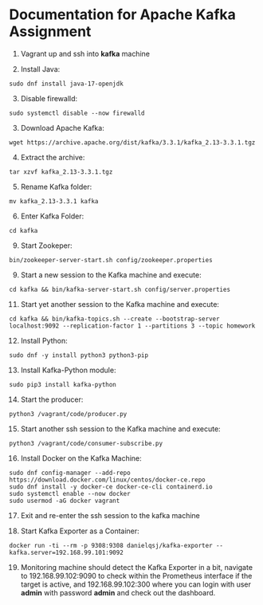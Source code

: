 # Documentation for Apache Kafka Assignment

1. Vagrant up and ssh into **kafka** machine

2. Install Java:
``` shell
sudo dnf install java-17-openjdk
```

3. Disable firewalld:
``` shell
sudo systemctl disable --now firewalld
```

3. Download Apache Kafka:
``` shell
wget https://archive.apache.org/dist/kafka/3.3.1/kafka_2.13-3.3.1.tgz
```

4. Extract the archive:
``` shell
tar xzvf kafka_2.13-3.3.1.tgz
```

5. Rename Kafka folder:
``` shell
mv kafka_2.13-3.3.1 kafka
```

6. Enter Kafka Folder:
```
cd kafka
```

9. Start Zookeper:
``` shell
bin/zookeeper-server-start.sh config/zookeeper.properties
```

9. Start a new session to the Kafka machine and execute:
``` shell
cd kafka && bin/kafka-server-start.sh config/server.properties
```

11. Start yet another session to the Kafka machine and execute:
``` shell
cd kafka && bin/kafka-topics.sh --create --bootstrap-server localhost:9092 --replication-factor 1 --partitions 3 --topic homework
```

12. Install Python:
``` shell
sudo dnf -y install python3 python3-pip
```

13. Install Kafka-Python module:
``` shell
sudo pip3 install kafka-python
```

14. Start the producer:
``` shell
python3 /vagrant/code/producer.py
```

15. Start another ssh session to the Kafka machine and execute:
``` shell
python3 /vagrant/code/consumer-subscribe.py
```

16. Install Docker on the Kafka Machine:
``` shell
sudo dnf config-manager --add-repo https://download.docker.com/linux/centos/docker-ce.repo
sudo dnf install -y docker-ce docker-ce-cli containerd.io
sudo systemctl enable --now docker
sudo usermod -aG docker vagrant
```

17. Exit and re-enter the ssh session to the kafka machine

18. Start Kafka Exporter as a Container:
``` shell
docker run -ti --rm -p 9308:9308 danielqsj/kafka-exporter --kafka.server=192.168.99.101:9092
```

19. Monitoring machine should detect the Kafka Exporter in a bit, navigate to 192.168.99.102:9090 to check within the Prometheus interface if the target is active, and 192.168.99.102:300 where you can login with user **admin** with password **admin** and check out the dashboard.